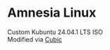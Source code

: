 # Amnesia Linux
Custom Kubuntu 24.04.1 LTS ISO <br>
Modified via [Cubic](https://github.com/PJ-Singh-001/Cubic)
